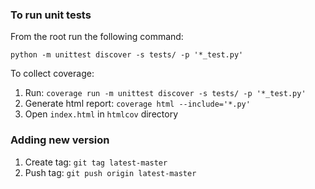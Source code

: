 ### To run unit tests

From the root run the following command:

`python -m unittest discover -s tests/ -p '*_test.py'`

To collect coverage:
1. Run: `coverage run -m unittest discover -s tests/ -p '*_test.py'`
2. Generate html report: `coverage html --include='*.py'`
3. Open `index.html` in `htmlcov` directory

### Adding new version

1. Create tag:
`git tag latest-master`
2. Push tag:
`git push origin latest-master`